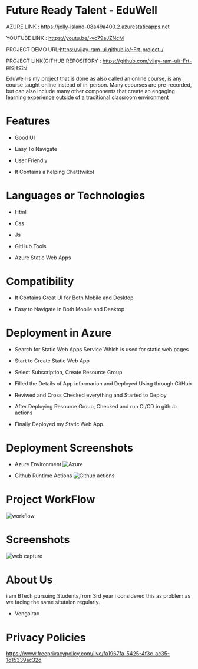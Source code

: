 # Future Ready Talent - EduWell



AZURE LINK : https://jolly-island-08a49a400.2.azurestaticapps.net

YOUTUBE LINK : https://youtu.be/-vc79aJZNcM

PROJECT DEMO URL:https://vijay-ram-ui.github.io/-Frt-project-/

PROJECT LINK(GITHUB REPOSITORY : https://github.com/vijay-ram-ui/-Frt-project-/




EduWell is my project that is done as also called an online course, is any course taught online instead of in-person. Many ecourses are pre-recorded, but can also include many other components that create an engaging learning experience outside of a traditional classroom environment

# Features
-  Good UI

-  Easy To Navigate

-  User Friendly

-  It Contains a helping Chat(twiko)



# Languages or Technologies

-  Html

-  Css

-  Js

-  GitHub Tools

-  Azure Static Web Apps

# Compatibility
 -  It Contains Great UI for Both Mobile and Desktop
 
 -  Easy to Navigate in Both Mobile and Deaktop

# Deployment in Azure

-  Search for Static Web Apps Service Which is used for static web pages

-  Start to Create Static Web App

-  Select Subscription, Create Resource Group 

-  Filled the Details of App informarion and Deployed Using through GitHub

-  Reviwed and Cross Checked everything and Started to Deploy 

-  After Deploying Resource Group, Checked and run CI/CD in github actions 

-  Finally Deployed my Static Web App.

# Deployment  Screenshots

- Azure Environment
![Azure](https://user-images.githubusercontent.com/94039041/203129679-711cef73-ac2b-4781-87b7-af4fd8d49631.png)



- Github Runtime Actions
![Github actions](https://user-images.githubusercontent.com/94039041/203129644-cd8f49ed-2b97-4e61-824a-fa095d750602.png)


# Project WorkFlow
![workflow](https://user-images.githubusercontent.com/94039041/203129557-624eb3f5-cb81-41da-9219-cb5932b20b4c.png)


 
# Screenshots
![web capture](https://user-images.githubusercontent.com/94039041/203128952-0a193527-8f55-4abe-b73f-f2bbe7e1f759.png)



# About Us
i am BTech pursuing Students,from 3rd year i considered this as problem as we facing the same situtaion regularly.

-  Vengalrao


# Privacy Policies 
https://www.freeprivacypolicy.com/live/fa1967fa-5425-4f3c-ac35-1d15339ac32d

